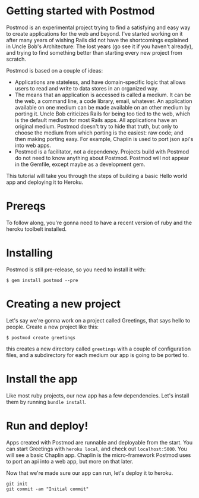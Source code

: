 Getting started with Postmod
===

Postmod is an experimental project trying to find a satisfying and easy way to create applications for the web and beyond. I've started working on it after many years of wishing Rails did not have the shortcomings explained in Uncle Bob's Architecture: The lost years (go see it if you haven't already), and trying to find something better than starting every new project from scratch.

Postmod is based on a couple of ideas:
- Applications are stateless, and have domain-specific logic that allows users to read and write to data stores in an organized way.
- The means that an application is accessed is called a medium. It can be the web, a command line, a code library, email, whatever. An application available on one medium can be made available on an other medium by porting it. Uncle Bob criticizes Rails for being too tied to the web, which is the default medium for most Rails apps. All applications have an original medium. Postmod doesn't try to hide that truth, but only to choose the medium from which porting is the easiest: raw code; and then making porting easy. For example, Chaplin is used to port json api's into web apps.
- Postmod is a facilitator, not a dependency. Projects build with Postmod do not need to know anything about Postmod. Postmod will not appear in the Gemfile, except maybe as a development gem.


This tutorial will take you through the steps of building a basic Hello world app and deploying it to Heroku.

Prereqs
===

To follow along, you're gonna need to have a recent version of ruby and the heroku toolbelt installed.

Installing
===

Postmod is still pre-release, so you need to install it with:
```
$ gem install postmod --pre
```


Creating a new project
===

Let's say we're gonna work on a project called Greetings, that says hello to people.
Create a new project like this:
```
$ postmod create greetings
```

this creates a new directory called `greetings` with a couple of configuration files, and a subdirectory for each medium our app is going to be ported to.

Install the app
===

Like most ruby projects, our new app has a few dependencies. Let's install them by running `bundle install`.

Run and deploy!
===

Apps created with Postmod are runnable and deployable from the start. You can start Greetings with `heroku local`, and check out `localhost:5000`. You will see a basic Chaplin app.
Chaplin is the micro-framework Postmod uses to port an api into a web app, but more on that later.

Now that we're made sure our app can run, let's deploy it to heroku.
```
git init
git commit -am "Initial commit"
```
